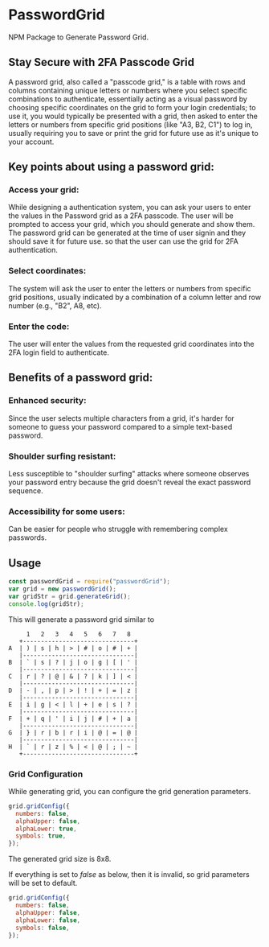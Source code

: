 # PasswordGrid

NPM Package to Generate Password Grid.

## Stay Secure with 2FA Passcode Grid

A password grid, also called a "passcode grid," is a table with rows and columns containing unique letters or numbers where you select specific combinations to authenticate, essentially acting as a visual password by choosing specific coordinates on the grid to form your login credentials; to use it, you would typically be presented with a grid, then asked to enter the letters or numbers from specific grid positions (like "A3, B2, C1") to log in, usually requiring you to save or print the grid for future use as it's unique to your account.

## Key points about using a password grid:

### Access your grid:

While designing a authentication system, you can ask your users to enter the values in the Password grid as a 2FA passcode.
The user will be prompted to access your grid, which you should generate and show them.
The password grid can be generated at the time of user signin and they should save it for future use. so that the user can use the grid for 2FA authentication.

### Select coordinates:

The system will ask the user to enter the letters or numbers from specific grid positions, usually indicated by a combination of a column letter and row number (e.g., "B2", A8, etc).

### Enter the code:

The user will enter the values from the requested grid coordinates into the 2FA login field to authenticate.

## Benefits of a password grid:

### Enhanced security:

Since the user selects multiple characters from a grid, it's harder for someone to guess your password compared to a simple text-based password.

### Shoulder surfing resistant:

Less susceptible to "shoulder surfing" attacks where someone observes your password entry because the grid doesn't reveal the exact password sequence.

### Accessibility for some users:

Can be easier for people who struggle with remembering complex passwords.

## Usage

```javascript
const passwordGrid = require("passwordGrid");
var grid = new passwordGrid();
var gridStr = grid.generateGrid();
console.log(gridStr);
```

This will generate a password grid similar to

```
     1   2   3   4   5   6   7   8
   +-------------------------------+
A  | ) | s | h | > | # | o | # | + |
   |-------------------------------|
B  | ` | s | ? | j | o | g | [ | ' |
   |-------------------------------|
C  | r | ? | @ | & | ? | k | ] | < |
   |-------------------------------|
D  | - | , | p | > | ! | + | = | z |
   |-------------------------------|
E  | i | g | < | l | + | e | s | ? |
   |-------------------------------|
F  | + | q | ' | i | j | # | + | a |
   |-------------------------------|
G  | } | r | b | r | i | @ | = | @ |
   |-------------------------------|
H  | ` | r | z | % | < | @ | ; | ~ |
   +-------------------------------+

```

### Grid Configuration

While generating grid, you can configure the grid generation parameters.

```javascript
grid.gridConfig({
  numbers: false,
  alphaUpper: false,
  alphaLower: true,
  symbols: true,
});
```

The generated grid size is 8x8.

If everything is set to _false_ as below, then it is invalid, so grid parameters will be set to default.

```javascript
grid.gridConfig({
  numbers: false,
  alphaUpper: false,
  alphaLower: false,
  symbols: false,
});
```
